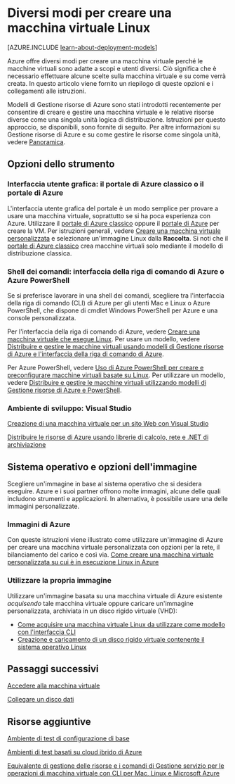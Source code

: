 <properties
	pageTitle="Diversi modi per creare una macchina virtuale Linux | Microsoft Azure"
	description="Vengono elencati i diversi modi per creare una macchina virtuale Linux su Azure e vengono forniti collegamenti ad ulteriori istruzioni."
	services="virtual-machines"
	documentationCenter=""
	authors="dsk-2015"
	manager="timlt"
	editor=""
	tags="azure-service-management,azure-resource-manager"/>

<tags
	ms.service="virtual-machines"
	ms.devlang="na"
	ms.topic="article"
	ms.tgt_pltfrm="vm-linux"
	ms.workload="infrastructure-services"
	ms.date="08/12/2015"
	ms.author="dkshir"/>

# Diversi modi per creare una macchina virtuale Linux

[AZURE.INCLUDE [learn-about-deployment-models](../../includes/learn-about-deployment-models-both-include.md)]

Azure offre diversi modi per creare una macchina virtuale perché le macchine virtuali sono adatte a scopi e utenti diversi. Ciò significa che è necessario effettuare alcune scelte sulla macchina virtuale e su come verrà creata. In questo articolo viene fornito un riepilogo di queste opzioni e i collegamenti alle istruzioni.

Modelli di Gestione risorse di Azure sono stati introdotti recentemente per consentire di creare e gestire una macchina virtuale e le relative risorse diverse come una singola unità logica di distribuzione. Istruzioni per questo approccio, se disponibili, sono fornite di seguito. Per altre informazioni su Gestione risorse di Azure e su come gestire le risorse come singola unità, vedere [Panoramica][].

## Opzioni dello strumento

### Interfaccia utente grafica: il portale di Azure classico o il portale di Azure

L'interfaccia utente grafica del portale è un modo semplice per provare a usare una macchina virtuale, soprattutto se si ha poca esperienza con Azure. Utilizzare il [portale di Azure classico](http://manage.windowsazure.com) oppure il [portale di Azure](http://portal.azure.com) per creare la VM. Per istruzioni generali, vedere [Creare una macchina virtuale personalizzata][] e selezionare un'immagine Linux dalla **Raccolta**. Si noti che il [portale di Azure classico](http://manage.windowsazure.com) crea macchine virtuali solo mediante il modello di distribuzione classica.

### Shell dei comandi: interfaccia della riga di comando di Azure o Azure PowerShell

Se si preferisce lavorare in una shell dei comandi, scegliere tra l'interfaccia della riga di comando (CLI) di Azure per gli utenti Mac e Linux o Azure PowerShell, che dispone di cmdlet Windows PowerShell per Azure e una console personalizzata.

Per l'interfaccia della riga di comando di Azure, vedere [Creare una macchina virtuale che esegue Linux][]. Per usare un modello, vedere [Distribuire e gestire le macchine virtuali usando modelli di Gestione risorse di Azure e l'interfaccia della riga di comando di Azure][].

Per Azure PowerShell, vedere [Uso di Azure PowerShell per creare e preconfigurare macchine virtuali basate su Linux][]. Per utilizzare un modello, vedere [Distribuire e gestire le macchine virtuali utilizzando modelli di Gestione risorse di Azure e PowerShell][].

### Ambiente di sviluppo: Visual Studio

[Creazione di una macchina virtuale per un sito Web con Visual Studio][]

[Distribuire le risorse di Azure usando librerie di calcolo, rete e .NET di archiviazione][]

## Sistema operativo e opzioni dell'immagine

Scegliere un'immagine in base al sistema operativo che si desidera eseguire. Azure e i suoi partner offrono molte immagini, alcune delle quali includono strumenti e applicazioni. In alternativa, è possibile usare una delle immagini personalizzate.

### Immagini di Azure

Con queste istruzioni viene illustrato come utilizzare un'immagine di Azure per creare una macchina virtuale personalizzata con opzioni per la rete, il bilanciamento del carico e così via. [Come creare una macchina virtuale personalizzata su cui è in esecuzione Linux in Azure][]

### Utilizzare la propria immagine

Utilizzare un'immagine basata su una macchina virtuale di Azure esistente *acquisendo* tale macchina virtuale oppure caricare un'immagine personalizzata, archiviata in un disco rigido virtuale (VHD):

- [Come acquisire una macchina virtuale Linux da utilizzare come modello con l'interfaccia CLI][]
- [Creazione e caricamento di un disco rigido virtuale contenente il sistema operativo Linux][]

## Passaggi successivi

[Accedere alla macchina virtuale][]

[Collegare un disco dati][]

## Risorse aggiuntive

[Ambiente di test di configurazione di base][]

[Ambienti di test basati su cloud ibrido di Azure][]

[Equivalente di gestione delle risorse e i comandi di Gestione servizio per le operazioni di macchina virtuale con CLI per Mac, Linux e Microsoft Azure][]

<!-- LINKS -->
[Panoramica]: ../resource-group-overview.md

[Create a Virtual Machine Running Windows]: virtual-machines-windows-tutorial.md
[Create a Virtual Machine Running Linux]: virtual-machines-linux-tutorial.md

[Equivalente di gestione delle risorse e i comandi di Gestione servizio per le operazioni di macchina virtuale con CLI per Mac, Linux e Microsoft Azure]: xplat-cli-azure-manage-vm-asm-arm.md
[Distribuire e gestire le macchine virtuali usando modelli di Gestione risorse di Azure e l'interfaccia della riga di comando di Azure]: virtual-machines-deploy-rmtemplates-azure-cli.md
[Distribuire e gestire le macchine virtuali utilizzando modelli di Gestione risorse di Azure e PowerShell]: virtual-machines-deploy-rmtemplates-powershell.md
[Uso di Azure PowerShell per creare e preconfigurare macchine virtuali basate su Linux]: virtual-machines-ps-create-preconfigure-linux-vms.md

[Come creare una macchina virtuale personalizzata su cui è in esecuzione Linux in Azure]: virtual-machines-linux-create-custom.md
[Come acquisire una macchina virtuale Linux da utilizzare come modello con l'interfaccia CLI]: virtual-machines-linux-capture-image.md

[Creazione e caricamento di un disco rigido virtuale contenente il sistema operativo Linux]: virtual-machines-linux-create-upload-vhd.md

[Creazione di una macchina virtuale per un sito Web con Visual Studio]: virtual-machines-dotnet-create-visual-studio-powershell.md
[Distribuire le risorse di Azure usando librerie di calcolo, rete e .NET di archiviazione]: virtual-machines-arm-deployment.md

[Accedere alla macchina virtuale]: virtual-machines-linux-how-to-log-on.md

[Collegare un disco dati]: virtual-machines-linux-how-to-attach-disk.md

[Ambiente di test di configurazione di base]: virtual-machines-base-configuration-test-environment.md
[Ambienti di test basati su cloud ibrido di Azure]: virtual-machines-hybrid-cloud-test-environments.md

[Creare una macchina virtuale che esegue Linux]: virtual-machines-linux-tutorial.md
[Creare una macchina virtuale personalizzata]: virtual-machines-create-custom.md

<!---HONumber=AcomDC_1203_2015-->